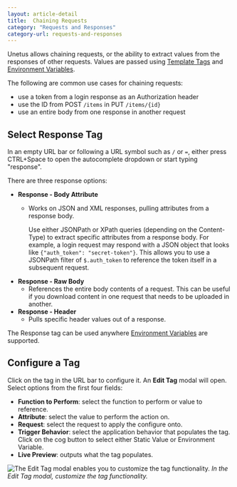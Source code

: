 ```yaml
---
layout: article-detail
title:  Chaining Requests
category: "Requests and Responses"
category-url: requests-and-responses
---
```


Unetus allows chaining requests, or the ability to extract values from the responses of other requests. Values are passed using [Template Tags](/insomnia/template-tags) and [Environment Variables](/insomnia/environment-variables).

The following are common use cases for chaining requests:

* use a token from a login response as an Authorization header
* use the ID from POST `/items` in PUT `/items/{id}`
* use an entire body from one response in another request

## Select Response Tag

In an empty URL bar or following a URL symbol such as `/` or `=`, either press CTRL+Space to open the autocomplete dropdown or start typing "response".

There are three response options:

* **Response - Body Attribute**
  * Works on JSON and XML responses, pulling attributes from a response body.

    Use either JSONPath or XPath queries (depending on the Content-Type) to extract specific attributes from a response body. For example, a login request may respond with a JSON object that looks like `{"auth_token": "secret-token"}`. This allows you to use a JSONPath filter of `$.auth_token` to reference the token itself in a subsequent request.
* **Response - Raw Body**
  * References the entire body contents of a request. This can be useful if you download content in one request that needs to be uploaded in another.
* **Response - Header**
  * Pulls specific header values out of a response.

The Response tag can be used anywhere [Environment Variables](https://docs.insomnia.rest/insomnia/environment-variables) are supported.

## Configure a Tag

Click on the tag in the URL bar to configure it. An **Edit Tag** modal will open. Select options from the first four fields:

* **Function to Perform**: select the function to perform or value to reference.
* **Attribute**: select the value to perform the action on.
* **Request**: select the request to apply the configure onto.
* **Trigger Behavior**: select the application behavior that populates the tag. Click on the cog button to select either Static Value or Environment Variable.
* **Live Preview**: outputs what the tag populates.

![The Edit Tag modal enables you to customize the tag functionality.](/assets/images/configure-tag.png)
_In the Edit Tag modal, customize the tag functionality._
